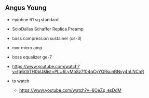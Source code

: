 
## Angus Young
* epiohne 61 sg standard
* SoloDallas Schaffer Replica Preamp
* boss compression sustainer (cs-3)
* mxr micro amp
* boss equalizer ge-7

* https://www.youtube.com/watch?v=tg6r3iTH0bU&list=PLU6LyMo8z7f04qCyYQRsunBNvy4nLNCnR


* to watch
    * https://www.youtube.com/watch?v=8OeZq_esDdM
